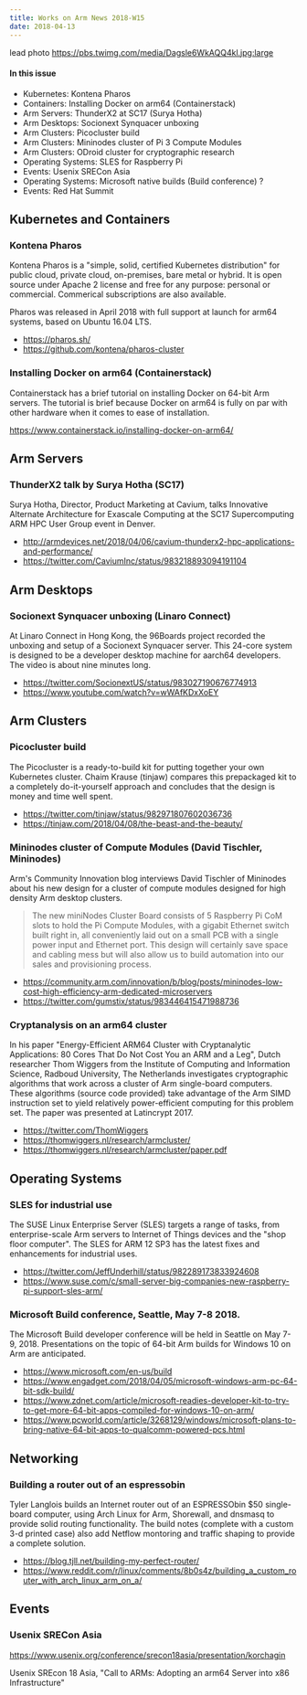 ```yaml
---
title: Works on Arm News 2018-W15
date: 2018-04-13
---
```

lead photo https://pbs.twimg.com/media/Dagsle6WkAQQ4kl.jpg:large

#### In this issue

* Kubernetes: Kontena Pharos
* Containers: Installing Docker on arm64 (Containerstack)
* Arm Servers: ThunderX2 at SC17 (Surya Hotha)
* Arm Desktops: Socionext Synquacer unboxing
* Arm Clusters: Picocluster build
* Arm Clusters: Mininodes cluster of Pi 3 Compute Modules
* Arm Clusters: ODroid cluster for cryptographic research
* Operating Systems: SLES for Raspberry Pi
* Events: Usenix SRECon Asia
* Operating Systems: Microsoft native builds (Build conference) ?
* Events: Red Hat Summit


## Kubernetes and Containers

### Kontena Pharos

Kontena Pharos is a "simple, solid, certified Kubernetes distribution"
for public cloud, private cloud, on-premises, bare metal or hybrid.
It is open source under Apache 2 license and free for any purpose: personal or commercial.
Commerical subscriptions are also available.

Pharos was released in April 2018 with full support at launch for arm64 systems,
based on Ubuntu 16.04 LTS.

* https://pharos.sh/
* https://github.com/kontena/pharos-cluster

### Installing Docker on arm64 (Containerstack)

Containerstack has a brief tutorial on installing Docker on 
64-bit Arm servers. The tutorial is brief because Docker
on arm64 is fully on par with other hardware when it comes
to ease of installation.

https://www.containerstack.io/installing-docker-on-arm64/

## Arm Servers

### ThunderX2 talk by Surya Hotha (SC17)

Surya Hotha, Director, Product Marketing at Cavium, talks Innovative
Alternate Architecture for Exascale Computing at the SC17 Supercomputing
ARM HPC User Group event in Denver. 

* http://armdevices.net/2018/04/06/cavium-thunderx2-hpc-applications-and-performance/
* https://twitter.com/CaviumInc/status/983218893094191104

## Arm Desktops

### Socionext Synquacer unboxing (Linaro Connect)

At Linaro Connect in Hong Kong, the 96Boards project
recorded the unboxing and setup of a Socionext Synquacer server.
This 24-core system is designed to be a developer desktop
machine for aarch64 developers. The video is about nine
minutes long.

* https://twitter.com/SocionextUS/status/983027190676774913
* https://www.youtube.com/watch?v=wWAfKDxXoEY

## Arm Clusters

### Picocluster build

The Picocluster is a ready-to-build kit for putting
together your own Kubernetes cluster. Chaim Krause (tinjaw)
compares this prepackaged kit to a completely do-it-yourself
approach and concludes that the design is money and time well spent.

* https://twitter.com/tinjaw/status/982971807602036736
* https://tinjaw.com/2018/04/08/the-beast-and-the-beauty/

### Mininodes cluster of Compute Modules (David Tischler, Mininodes)

Arm's Community Innovation blog interviews David Tischler
of Mininodes about his new design for a cluster of
compute modules designed for high density Arm desktop clusters.

> The new miniNodes Cluster Board consists of 5 Raspberry Pi CoM slots
to hold the Pi Compute Modules, with a gigabit Ethernet switch built
right in, all conveniently laid out on a small PCB with a single
power input and Ethernet port. This design will certainly save space
and cabling mess but will also allow us to build automation into
our sales and provisioning process.

* https://community.arm.com/innovation/b/blog/posts/mininodes-low-cost-high-efficiency-arm-dedicated-microservers
* https://twitter.com/gumstix/status/983446415471988736

### Cryptanalysis on an arm64 cluster

In his paper "Energy-Efficient ARM64 Cluster with
Cryptanalytic Applications:
80 Cores That Do Not Cost You an ARM and a Leg", Dutch researcher
Thom Wiggers from the 
Institute of Computing and Information Science, Radboud University, The Netherlands
investigates cryptographic algorithms that work across
a cluster of Arm single-board computers. These
algorithms (source code provided) take advantage
of the Arm SIMD instruction set to yield relatively
power-efficient computing for this problem set.
The paper was presented at Latincrypt 2017.

* https://twitter.com/ThomWiggers
* https://thomwiggers.nl/research/armcluster/
* https://thomwiggers.nl/research/armcluster/paper.pdf

## Operating Systems

### SLES for industrial use

The SUSE Linux Enterprise Server (SLES) targets a range of tasks,
from enterprise-scale Arm servers to Internet of Things devices
and the "shop floor computer". The SLES for ARM 12 SP3 has the
latest fixes and enhancements for industrial uses.

* https://twitter.com/JeffUnderhill/status/982289173833924608
* https://www.suse.com/c/small-server-big-companies-new-raspberry-pi-support-sles-arm/

### Microsoft Build conference, Seattle, May 7-8 2018.

The Microsoft Build developer conference will be held in Seattle on May 7-9, 2018.
Presentations on the topic of 64-bit Arm builds for Windows 10 on Arm are anticipated.

* https://www.microsoft.com/en-us/build
* https://www.engadget.com/2018/04/05/microsoft-windows-arm-pc-64-bit-sdk-build/
* https://www.zdnet.com/article/microsoft-readies-developer-kit-to-try-to-get-more-64-bit-apps-compiled-for-windows-10-on-arm/
* https://www.pcworld.com/article/3268129/windows/microsoft-plans-to-bring-native-64-bit-apps-to-qualcomm-powered-pcs.html


## Networking

### Building a router out of an espressobin

Tyler Langlois builds an Internet router out of an ESPRESSObin
$50 single-board computer, using Arch Linux for Arm, Shorewall,
and dnsmasq to provide solid routing functionality. The build
notes (complete with a custom 3-d printed case) also add
Netflow montoring and traffic shaping to provide a complete solution.

* https://blog.tjll.net/building-my-perfect-router/
* https://www.reddit.com/r/linux/comments/8b0s4z/building_a_custom_router_with_arch_linux_arm_on_a/

## Events

### Usenix SRECon Asia

https://www.usenix.org/conference/srecon18asia/presentation/korchagin

Usenix SREcon 18 Asia, "Call to ARMs: Adopting an arm64 Server into x86 Infrastructure"
